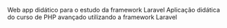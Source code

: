 Web app didático para o estudo da framework Laravel
Aplicação didática do curso de PHP avançado utilizando a framework Laravel
